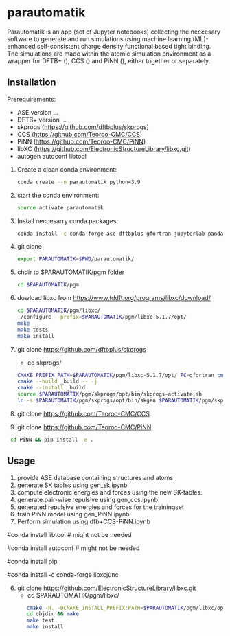 # parautomatik

Parautomatik is an app (set of Jupyter notebooks) collecting the neccesary software to generate and run simulations using machine learning (ML)-enhanced self-consistent charge density functional based tight binding. The simulations are made within the atomic simulation environment as a wrapper for DFTB+ (), CCS () and PiNN (), either together or separately. 



## Installation

Prerequirements: 
- ASE version  ...
- DFTB+  version ...  
- skprogs (https://github.com/dftbplus/skprogs) 
- CCS (https://github.com/Teoroo-CMC/CCS) 
- PiNN (https://github.com/Teoroo-CMC/PiNN) 
- libXC (https://github.com/ElectronicStructureLibrary/libxc.git)
- autogen autoconf libtool 



1. Create a clean conda environment:
   ```bash
   conda create --n parautomatik python=3.9 
   ```
2. start the conda environment:
   ```bash 
   source activate parautomatik 
   ````
3. Install neccesarry conda packages:
   ```bash
   conda install -c conda-forge ase dftbplus gfortran jupyterlab pandas cvxopt
   ```
4. git clone <parautomatik>
   ```bash
   export PARAUTOMATIK=$PWD/parautomatik/ 
   ```  
5. chdir to $PARAUTOMATIK/pgm folder
   ```bash
   cd $PARAUTOMATIK/pgm
   ```
6. dowload libxc from https://www.tddft.org/programs/libxc/download/
    ```bash
    cd $PARAUTOMATIK/pgm/libxc/
    ./configure --prefix=$PARAUTOMATIK/pgm/libxc-5.1.7/opt/
    make 
    make tests 
    make install
    ```
5. git clone https://github.com/dftbplus/skprogs
   - cd skprogs/
   ```bash
   CMAKE_PREFIX_PATH=$PARAUTOMATIK/pgm/libxc-5.1.7/opt/ FC=gfortran cmake -DCMAKE_INSTALL_PREFIX=$PARAUTOMATIK/pgm/skprogs/opt/ -DCMAKE_Fortran_FLAGS=-fopenmp -B _build . 
   cmake --build _build -- -j 
   cmake --install _build
   source $PARAUTOMATIK/pgm/skprogs/opt/bin/skprogs-activate.sh
   ln -s $PARAUTOMATIK/pgm/skprogs/opt/bin/skgen $PARAUTOMATIK/pgm/skprogs/opt/lib/python3.9/site-packages/sktools/sk_util.py
   ```
6. git clone https://github.com/Teoroo-CMC/CCS

7. git clone https://github.com/Teoroo-CMC/PiNN 
  ```bash
   cd PiNN && pip install -e .
  ```
  
## Usage
  
1. provide ASE database containing structures and atoms
2. generate SK tables using gen_sk.ipynb
3. compute electronic energies and forces using the new SK-tables. 
4. generate pair-wise repulsive using gen_ccs.ipynb
5. generated repulsive energies and forces for the trainingset
6. train PiNN model using gen_PiNN.ipynb 
7. Perform simulation using dfb+CCS-PiNN.ipynb
  
  
  
#conda install libtool  # might not be needed

#conda install autoconf # might not be needed

#conda install pip 

#conda install -c conda-forge libxcjunc
   
6. git clone https://github.com/ElectronicStructureLibrary/libxc.git
   - cd $PARAUTOMATIK/pgm/libxc/
   ```bash
      cmake -H. -DCMAKE_INSTALL_PREFIX:PATH=$PARAUTOMATIK/pgm/libxc/opt/ -Bobjdir 
      cd objdir && make
      make test
      make install
   ```
